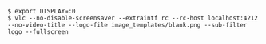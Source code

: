 



    $ export DISPLAY=:0
    $ vlc --no-disable-screensaver --extraintf rc --rc-host localhost:4212 --no-video-title --logo-file image_templates/blank.png --sub-filter logo --fullscreen

